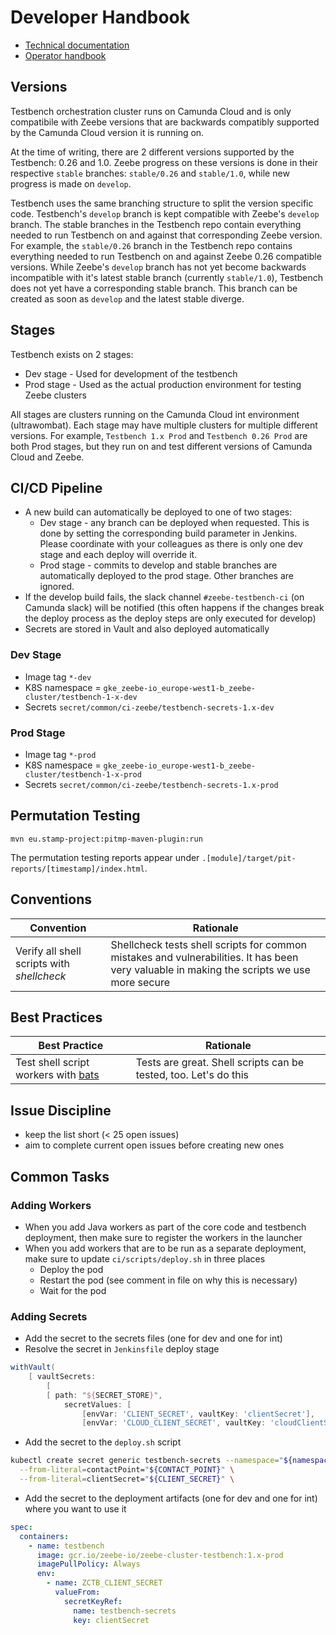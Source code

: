 # Developer Handbook

- [Technical documentation](technical-documentation.md)
- [Operator handbook](operator-handbook.md)

## Versions
Testbench orchestration cluster runs on Camunda Cloud and is only compatibile with Zeebe versions that are backwards compatibly supported by the Camunda Cloud version it is running on.

At the time of writing, there are 2 different versions supported by the Testbench: 0.26 and 1.0.
Zeebe progress on these versions is done in their respective `stable` branches: `stable/0.26` and `stable/1.0`, while new progress is made on `develop`.

Testbench uses the same branching structure to split the version specific code.
Testbench's `develop` branch is kept compatible with Zeebe's `develop` branch.
The stable branches in the Testbench repo contain everything needed to run Testbench on and against that corresponding Zeebe version.
For example, the `stable/0.26` branch in the Testbench repo contains everything needed to run Testbench on and against Zeebe 0.26 compatible versions.
While Zeebe's `develop` branch has not yet become backwards incompatible with it's latest stable branch (currently `stable/1.0`), Testbench does not yet have a corresponding stable branch.
This branch can be created as soon as `develop` and the latest stable diverge.

## Stages
Testbench exists on 2 stages:
  - Dev stage - Used for development of the testbench
  - Prod stage - Used as the actual production environment for testing Zeebe clusters

All stages are clusters running on the Camunda Cloud int environment (ultrawombat).
Each stage may have multiple clusters for multiple different versions.
For example, `Testbench 1.x Prod` and `Testbench 0.26 Prod` are both Prod stages, but they run on and test different versions of Camunda Cloud and Zeebe.

## CI/CD Pipeline

- A new build can automatically be deployed to one of two stages:
  - Dev stage - any branch can be deployed when requested. This is done by setting the corresponding build parameter in Jenkins. Please coordinate with your colleagues as there is only one dev stage and each deploy will override it.
  - Prod stage - commits to develop and stable branches are automatically deployed to the prod stage. Other branches are ignored.
- If the develop build fails, the slack channel `#zeebe-testbench-ci` (on Camunda slack) will be notified (this often happens if the changes break the deploy process as the deploy steps are only executed for develop)
- Secrets are stored in Vault and also deployed automatically

### Dev Stage

- Image tag `*-dev`
- K8S namespace = `gke_zeebe-io_europe-west1-b_zeebe-cluster/testbench-1-x-dev`
- Secrets `secret/common/ci-zeebe/testbench-secrets-1.x-dev`

### Prod Stage

- Image tag `*-prod`
- K8S namespace = `gke_zeebe-io_europe-west1-b_zeebe-cluster/testbench-1-x-prod`
- Secrets `secret/common/ci-zeebe/testbench-secrets-1.x-prod`

## Permutation Testing
```
mvn eu.stamp-project:pitmp-maven-plugin:run
```

The permutation testing reports appear under `.[module]/target/pit-reports/[timestamp]/index.html`.

## Conventions

| Convention | Rationale |
|---------- | ---------|
| Verify all shell scripts with _shellcheck_ | Shellcheck tests shell scripts for common mistakes and vulnerabilities. It has been very valuable in making the scripts we use more secure |

## Best Practices

| Best Practice | Rationale |
|---------- | ---------|
| Test shell script workers with [bats](https://github.com/sstephenson/bats) | Tests are great. Shell scripts can be tested, too. Let's do this|


## Issue Discipline

- keep the list short (< 25 open issues)
- aim to complete current open issues before creating new ones

## Common Tasks

### Adding Workers

- When you add Java workers as part of the core code and testbench deployment, then make sure to register the workers in the launcher
- When you add workers that are to be run as a separate deployment, make sure to update `ci/scripts/deploy.sh` in three places
  - Deploy the pod
  - Restart the pod (see comment in file on why this is necessary)
  - Wait for the pod

### Adding Secrets

- Add the secret to the secrets files (one for dev and one for int)
- Resolve the secret in `Jenkinsfile` deploy stage

```Groovy
withVault(
    [ vaultSecrets:
        [
        [ path: "${SECRET_STORE}",
            secretValues: [
                [envVar: 'CLIENT_SECRET', vaultKey: 'clientSecret'],
                [envVar: 'CLOUD_CLIENT_SECRET', vaultKey: 'cloudClientSecret'],
```

- Add the secret to the `deploy.sh` script

```Bash
kubectl create secret generic testbench-secrets --namespace="${namespace}" \
  --from-literal=contactPoint="${CONTACT_POINT}" \
  --from-literal=clientSecret="${CLIENT_SECRET}" \
```

- Add the secret to the deployment artifacts (one for dev and one for int) where you want to use it

```yaml
spec:
  containers:
    - name: testbench
      image: gcr.io/zeebe-io/zeebe-cluster-testbench:1.x-prod
      imagePullPolicy: Always
      env:
        - name: ZCTB_CLIENT_SECRET
          valueFrom:
            secretKeyRef:
              name: testbench-secrets
              key: clientSecret
```
